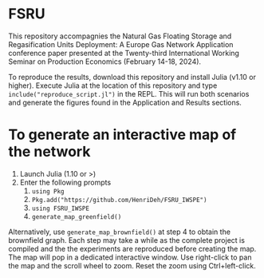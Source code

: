 # FSRU
This repository accompagnies the Natural Gas Floating Storage and Regasification Units Deployment: A Europe Gas Network Application conference paper presented at the Twenty-third International Working Seminar on Production Economics (February 14-18, 2024). 

To reproduce the results, download this repository and install Julia (v1.10 or higher). Execute Julia at the location of this repository and type `include("reproduce_script.jl")` in the REPL. This will run both scenarios and generate the figures found in the Application and Results sections. 

# To generate an interactive map of the network
1. Launch Julia (1.10 or >)
2. Enter the following prompts
    1. `using Pkg`
    2. `Pkg.add("https://github.com/HenriDeh/FSRU_IWSPE")`
    3. `using FSRU_IWSPE`
    4. `generate_map_greenfield()`
    
Alternatively, use `generate_map_brownfield()` at step 4 to obtain the brownfield graph. 
Each step may take a while as the complete project is compiled and the the experiments are reproduced before creating the map. The map will pop in a dedicated interactive window. Use right-click to pan the map and the scroll wheel to zoom. Reset the zoom using Ctrl+left-click.